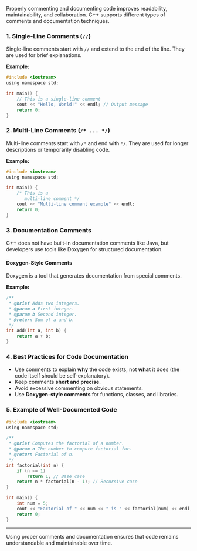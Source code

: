 Properly commenting and documenting code improves readability, maintainability, and collaboration. C++ supports different types of comments and documentation techniques.

### 1. Single-Line Comments (`//`)
Single-line comments start with `//` and extend to the end of the line. They are used for brief explanations.

**Example:**
```c
#include <iostream>
using namespace std;

int main() {
    // This is a single-line comment
    cout << "Hello, World!" << endl; // Output message
    return 0;
}
```

### 2. Multi-Line Comments (`/* ... */`)
Multi-line comments start with `/*` and end with `*/`. They are used for longer descriptions or temporarily disabling code.

**Example:**
```c
#include <iostream>
using namespace std;

int main() {
    /* This is a
       multi-line comment */
    cout << "Multi-line comment example" << endl;
    return 0;
}
```

### 3. Documentation Comments
C++ does not have built-in documentation comments like Java, but developers use tools like Doxygen for structured documentation.

#### **Doxygen-Style Comments**
Doxygen is a tool that generates documentation from special comments.

**Example:**
```c
/**
 * @brief Adds two integers.
 * @param a First integer.
 * @param b Second integer.
 * @return Sum of a and b.
 */
int add(int a, int b) {
    return a + b;
}
```

### 4. Best Practices for Code Documentation
- Use comments to explain **why** the code exists, not **what** it does (the code itself should be self-explanatory).
- Keep comments **short and precise**.
- Avoid excessive commenting on obvious statements.
- Use **Doxygen-style comments** for functions, classes, and libraries.

### 5. Example of Well-Documented Code
```c
#include <iostream>
using namespace std;

/**
 * @brief Computes the factorial of a number.
 * @param n The number to compute factorial for.
 * @return Factorial of n.
 */
int factorial(int n) {
    if (n <= 1)
        return 1; // Base case
    return n * factorial(n - 1); // Recursive case
}

int main() {
    int num = 5;
    cout << "Factorial of " << num << " is " << factorial(num) << endl;
    return 0;
}
```

---
Using proper comments and documentation ensures that code remains understandable and maintainable over time.

